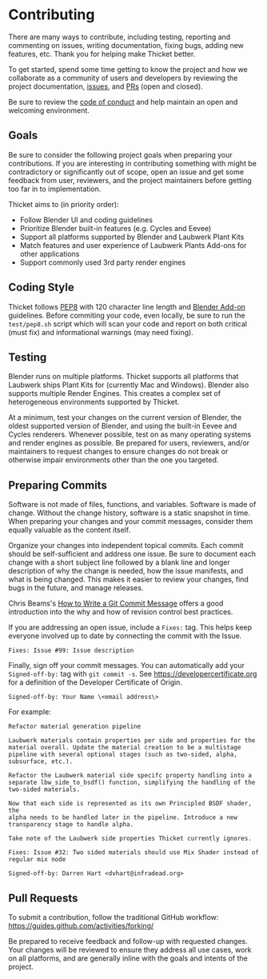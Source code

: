 # Contributing
There are many ways to contribute, including testing, reporting and commenting
on issues, writing documentation, fixing bugs, adding new features, etc. Thank
you for helping make Thicket better.

To get started, spend some time getting to know the project and how we
collaborate as a community of users and developers by reviewing the project
documentation,
[issues](https://github.com/Thicket-Blender/thicket/issues?q=is%3Aissue), and
[PRs](https://github.com/Thicket-Blender/thicket/pulls?q=is%3Apr) (open and
closed).

Be sure to review the [code of conduct](CODE_OF_CONDUCT.md) and help maintain an
open and welcoming environment.

## Goals
Be sure to consider the following project goals when preparing your
contributions. If you are interesting in contributing something with might be
contradictory or significantly out of scope, open an issue and get some feedback
from user, reviewers, and the project maintainers before getting too far in to
implementation.

Thicket aims to (in priority order):
* Follow Blender UI and coding guidelines
* Prioritize Blender built-in features (e.g. Cycles and Eevee)
* Support all platforms supported by Blender and Laubwerk Plant Kits
* Match features and user experience of Laubwerk Plants Add-ons for other applications
* Support commonly used 3rd party render engines

## Coding Style
Thicket follows [PEP8](https://www.python.org/dev/peps/pep-0008/) with 120
character line length and [Blender
Add-on](https://docs.blender.org/manual/en/latest/advanced/scripting/addon_tutorial.html)
guidelines. Before commiting your code, even locally, be sure to run the
`test/pep8.sh` script which will scan your code and report on both critical
(must fix) and informational warnings (may need fixing).

## Testing
Blender runs on multiple platforms. Thicket supports all platforms that Laubwerk
ships Plant Kits for (currently Mac and Windows). Blender also supports multiple
Render Engines. This creates a complex set of heterogeneous environments
supported by Thicket.

At a minimum, test your changes on the current version of Blender, the oldest
supported version of Blender, and using the built-in Eevee and Cycles renderers.
Whenever possible, test on as many operating systems and render engines as
possible. Be prepared for users, reviewers, and/or maintainers to request
changes to ensure changes do not break or otherwise impair environments other
than the one you targeted.

## Preparing Commits
Software is not made of files, functions, and variables. Software is made of
change. Without the change history, software is a static snapshot in time. When
preparing your changes and your commit messages, consider them equally valuable
as the content itself.

Organize your changes into independent topical commits. Each commit should be
self-sufficient and address one issue. Be sure to document each change with a
short subject line followed by a blank line and longer description of why the
change is needed, how the issue manifests, and what is being changed. This makes
it easier to review your changes, find bugs in the future, and manage releases.

Chris Beams's [How to Write a Git Commit
Message](https://chris.beams.io/posts/git-commit) offers a good introduction
into the why and how of revision control best practices.

If you are addressing an open issue, include a `Fixes:` tag. This helps keep
everyone involved up to date by connecting the commit with the Issue.

`Fixes: Issue #99: Issue description`

Finally, sign off your commit messages. You can automatically add your
`Signed-off-by:` tag with `git commit -s`. See https://developercertificate.org
for a definition of the Developer Certificate of Origin.

`Signed-off-by: Your Name \<email address\>`

For example:

```
Refactor material generation pipeline

Laubwerk materials contain properties per side and properties for the
material overall. Update the material creation to be a multistage
pipeline with several optional stages (such as two-sided, alpha,
subsurface, etc.).

Refactor the Laubwerk material side specifc property handling into a
separate lbw_side_to_bsdf() function, simplifying the handling of the
two-sided materials.

Now that each side is represented as its own Principled BSDF shader, the
alpha needs to be handled later in the pipeline. Introduce a new
transparency stage to handle alpha.

Take note of the Laubwerk side properties Thicket currently ignores.

Fixes: Issue #32: Two sided materials should use Mix Shader instead of regular mix node

Signed-off-by: Darren Hart <dvhart@infradead.org>

```

## Pull Requests
To submit a contribution, follow the traditional GitHub workflow:
https://guides.github.com/activities/forking/

Be prepared to receive feedback and follow-up with requested changes. Your
changes will be reviewed to ensure they address all use cases, work on all
platforms, and are generally inline with the goals and intents of the project.
